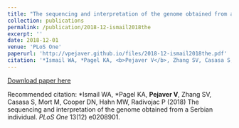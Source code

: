 ```yaml
---
title: "The sequencing and interpretation of the genome obtained from a Serbian individual"
collection: publications
permalink: /publication/2018-12-ismail2018the
excerpt: ''
date: 2018-12-01
venue: 'PLoS One'
paperurl: 'http://vpejaver.github.io/files/2018-12-ismail2018the.pdf'
citation: '*Ismail WA, *Pagel KA, <b>Pejaver V</b>, Zhang SV, Casasa S, Mort M, Cooper DN, Hahn MW, Radivojac P (2018) The sequencing and interpretation of the genome obtained from a Serbian individual. <i>PLoS One</i> 13(12) e0208901.'
---
```

[Download paper here](http://vpejaver.github.io/files/2018-12-ismail2018the.pdf)

Recommended citation: *Ismail WA, *Pagel KA, <b>Pejaver V</b>, Zhang SV, Casasa S, Mort M, Cooper DN, Hahn MW, Radivojac P (2018) The sequencing and interpretation of the genome obtained from a Serbian individual. <i>PLoS One</i> 13(12) e0208901.
